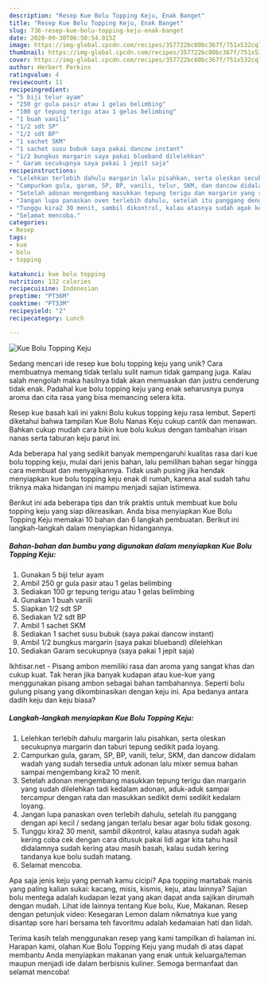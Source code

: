 ```yaml
---
description: "Resep Kue Bolu Topping Keju, Enak Banget"
title: "Resep Kue Bolu Topping Keju, Enak Banget"
slug: 736-resep-kue-bolu-topping-keju-enak-banget
date: 2020-09-30T06:50:54.015Z
image: https://img-global.cpcdn.com/recipes/357722bc80bc367f/751x532cq70/kue-bolu-topping-keju-foto-resep-utama.jpg
thumbnail: https://img-global.cpcdn.com/recipes/357722bc80bc367f/751x532cq70/kue-bolu-topping-keju-foto-resep-utama.jpg
cover: https://img-global.cpcdn.com/recipes/357722bc80bc367f/751x532cq70/kue-bolu-topping-keju-foto-resep-utama.jpg
author: Herbert Perkins
ratingvalue: 4
reviewcount: 11
recipeingredient:
- "5 biji telur ayam"
- "250 gr gula pasir atau 1 gelas belimbing"
- "100 gr tepung terigu atau 1 gelas belimbing"
- "1 buah vanili"
- "1/2 sdt SP"
- "1/2 sdt BP"
- "1 sachet SKM"
- "1 sachet susu bubuk saya pakai dancow instant"
- "1/2 bungkus margarin saya pakai blueband dilelehkan"
- " Garam secukupnya saya pakai 1 jepit saja"
recipeinstructions:
- "Lelehkan terlebih dahulu margarin lalu pisahkan, serta oleskan secukupnya margarin dan taburi tepung sedikit pada loyang."
- "Campurkan gula, garam, SP, BP, vanili, telur, SKM, dan dancow didalam wadah yang sudah tersedia untuk adonan lalu mixer semua bahan sampai mengembang kira2 10 menit."
- "Setelah adonan mengembang masukkan tepung terigu dan margarin yang sudah dilelehkan tadi kedalam adonan, aduk-aduk sampai tercampur dengan rata dan masukkan sedikit demi sedikit kedalam loyang."
- "Jangan lupa panaskan oven terlebih dahulu, setelah itu panggang dengan api kecil / sedang jangan terlalu besar agar bolu tidak gosong."
- "Tunggu kira2 30 menit, sambil dikontrol, kalau atasnya sudah agak kering coba cek dengan cara ditusuk pakai lidi agar kita tahu hasil didalamnya sudah kering atau masih basah, kalau sudah kering tandanya kue bolu sudah matang."
- "Selamat mencoba."
categories:
- Resep
tags:
- kue
- bolu
- topping

katakunci: kue bolu topping 
nutrition: 132 calories
recipecuisine: Indonesian
preptime: "PT36M"
cooktime: "PT33M"
recipeyield: "2"
recipecategory: Lunch

---
```



![Kue Bolu Topping Keju](https://img-global.cpcdn.com/recipes/357722bc80bc367f/751x532cq70/kue-bolu-topping-keju-foto-resep-utama.jpg)

Sedang mencari ide resep kue bolu topping keju yang unik? Cara membuatnya memang tidak terlalu sulit namun tidak gampang juga. Kalau salah mengolah maka hasilnya tidak akan memuaskan dan justru cenderung tidak enak. Padahal kue bolu topping keju yang enak seharusnya punya aroma dan cita rasa yang bisa memancing selera kita.

Resep kue basah kali ini yakni Bolu kukus topping keju rasa lembut. Seperti diketahui bahwa tampilan Kue Bolu Nanas Keju cukup cantik dan menawan. Bahkan cukup mudah cara bikin kue bolu kukus dengan tambahan irisan nanas serta taburan keju parut ini.

Ada beberapa hal yang sedikit banyak mempengaruhi kualitas rasa dari kue bolu topping keju, mulai dari jenis bahan, lalu pemilihan bahan segar hingga cara membuat dan menyajikannya. Tidak usah pusing jika hendak menyiapkan kue bolu topping keju enak di rumah, karena asal sudah tahu triknya maka hidangan ini mampu menjadi sajian istimewa.


Berikut ini ada beberapa tips dan trik praktis untuk membuat kue bolu topping keju yang siap dikreasikan. Anda bisa menyiapkan Kue Bolu Topping Keju memakai 10 bahan dan 6 langkah pembuatan. Berikut ini langkah-langkah dalam menyiapkan hidangannya.

<!--inarticleads1-->

##### Bahan-bahan dan bumbu yang digunakan dalam menyiapkan Kue Bolu Topping Keju:

1. Gunakan 5 biji telur ayam
1. Ambil 250 gr gula pasir atau 1 gelas belimbing
1. Sediakan 100 gr tepung terigu atau 1 gelas belimbing
1. Gunakan 1 buah vanili
1. Siapkan 1/2 sdt SP
1. Sediakan 1/2 sdt BP
1. Ambil 1 sachet SKM
1. Sediakan 1 sachet susu bubuk (saya pakai dancow instant)
1. Ambil 1/2 bungkus margarin (saya pakai blueband) dilelehkan
1. Sediakan  Garam secukupnya (saya pakai 1 jepit saja)


Ikhtisar.net - Pisang ambon memiliki rasa dan aroma yang sangat khas dan cukup kuat. Tak heran jika banyak kudapan atau kue-kue yang menggunakan pisang ambon sebagai bahan tambahannya. Seperti bolu gulung pisang yang dikombinasikan dengan keju ini. Apa bedanya antara dadih keju dan keju biasa? 

<!--inarticleads2-->

##### Langkah-langkah menyiapkan Kue Bolu Topping Keju:

1. Lelehkan terlebih dahulu margarin lalu pisahkan, serta oleskan secukupnya margarin dan taburi tepung sedikit pada loyang.
1. Campurkan gula, garam, SP, BP, vanili, telur, SKM, dan dancow didalam wadah yang sudah tersedia untuk adonan lalu mixer semua bahan sampai mengembang kira2 10 menit.
1. Setelah adonan mengembang masukkan tepung terigu dan margarin yang sudah dilelehkan tadi kedalam adonan, aduk-aduk sampai tercampur dengan rata dan masukkan sedikit demi sedikit kedalam loyang.
1. Jangan lupa panaskan oven terlebih dahulu, setelah itu panggang dengan api kecil / sedang jangan terlalu besar agar bolu tidak gosong.
1. Tunggu kira2 30 menit, sambil dikontrol, kalau atasnya sudah agak kering coba cek dengan cara ditusuk pakai lidi agar kita tahu hasil didalamnya sudah kering atau masih basah, kalau sudah kering tandanya kue bolu sudah matang.
1. Selamat mencoba.


Apa saja jenis keju yang pernah kamu cicipi? Apa topping martabak manis yang paling kalian sukai: kacang, misis, kismis, keju, atau lainnya? Sajian bolu mentega adalah kudapan lezat yang akan dapat anda sajikan dirumah dengan mudah. Lihat ide lainnya tentang Kue bolu, Kue, Makanan. Resep dengan petunjuk video: Kesegaran Lemon dalam nikmatnya kue yang disantap sore hari bersama teh favoritmu adalah kedamaian hati dan lidah. 

Terima kasih telah menggunakan resep yang kami tampilkan di halaman ini. Harapan kami, olahan Kue Bolu Topping Keju yang mudah di atas dapat membantu Anda menyiapkan makanan yang enak untuk keluarga/teman maupun menjadi ide dalam berbisnis kuliner. Semoga bermanfaat dan selamat mencoba!
